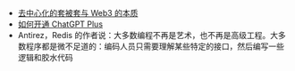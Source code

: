 - [去中心化的套被套与 Web3 的本质](https://twitter.com/humiaozuzu/status/1624040014249349122)
- [如何开通 ChatGPT Plus](https://twitter.com/taresky/status/1623913355961593856)
- Antirez，Redis 的作者说：大多数编程不再是艺术，也不再是高级工程。大多数程序都是微不足道的：编码人员只需要理解某些特定的接口，然后编写一些逻辑和胶水代码